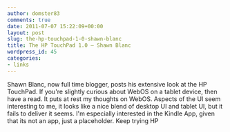 ```yaml
---
author: domster83
comments: true
date: 2011-07-07 15:22:09+00:00
layout: post
slug: the-hp-touchpad-1-0-shawn-blanc
title: The HP TouchPad 1.0 — Shawn Blanc
wordpress_id: 45
categories:
- links
---
```


Shawn Blanc, now full time blogger, posts his extensive look at the HP TouchPad. If you're slightly curious about WebOS on a tablet device, then have a read.
It puts at rest my thoughts on WebOS. Aspects of the UI seem interesting to me, it looks like a nice blend of desktop UI and tablet UI, but it fails to deliver it seems. I'm especially interested in the Kindle App, given that its not an app, just a placeholder.
Keep trying HP
